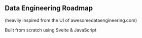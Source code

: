 ## Data Engineering Roadmap 
(heavily inspired from the UI of awesomedataengineering.com)

Built from scratch using Svelte & JavaScript
